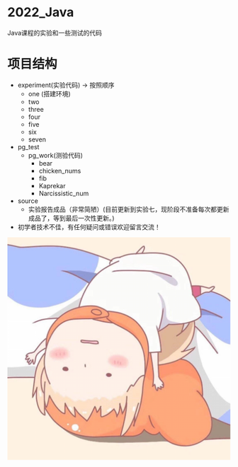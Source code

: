 # 2022_Java
Java课程的实验和一些测试的代码
# 项目结构
  + experiment(实验代码) -> 按照顺序 
    + one (搭建环境)
    + two 
    + three
    + four
    + five
    + six
    + seven
  + pg_test
    + pg_work(测验代码)
        + bear
        + chicken_nums
        + fib
        + Kaprekar
        + Narcissistic_num
  + source
     +  实验报告成品（非常简陋）(目前更新到实验七，现阶段不准备每次都更新成品了，等到最后一次性更新。)
  + 初学者技术不佳，有任何疑问或错误欢迎留言交流！

  ![img.png](img.png)
